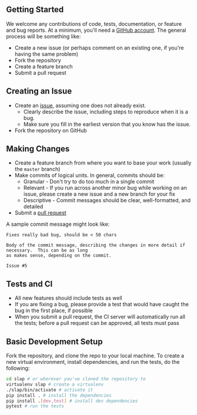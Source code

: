 ## Getting Started

We welcome any contributions of code, tests, documentation, or feature and bug reports.  At a minimum, you'll need a [GitHub account](https://github.com/signup/free).  The general process will be something like:

* Create a new issue (or perhaps comment on an existing one, if you're having the same problem)
* Fork the repository
* Create a feature branch
* Submit a pull request

## Creating an Issue

* Create an [issue](https://github.com/gisinc/slap/issues), assuming one does not already exist.
  * Clearly describe the issue, including steps to reproduce when it is a bug.
  * Make sure you fill in the earliest version that you know has the issue.
* Fork the repository on GitHub

## Making Changes

* Create a feature branch from where you want to base your work (usually the `master` branch)
* Make commits of logical units.  In general, commits should be:
  * Granular - Don't try to do too much in a single commit
  * Relevant - If you run across another minor bug while working on an issue, please create a new issue and a new branch for your fix
  * Descriptive - Commit messages should be clear, well-formatted, and detailed
* Submit a [pull request](https://help.github.com/articles/creating-a-pull-request/)

A sample commit message might look like:

```
Fixes really bad bug, should be < 50 chars

Body of the commit message, describing the changes in more detail if necessary.  This can be as long
as makes sense, depending on the commit.

Issue #5
```

## Tests and CI
* All new features should include tests as well
* If you are fixing a bug, please provide a test that would have caught the bug in the first place, if possible
* When you submit a pull request, the CI server will automatically run all the tests; before a pull request can be approved, all tests must pass

## Basic Development Setup
Fork the repository, and clone the repo to your local machine.  To create a new virtual environment, install dependencies, and 
run the tests, do the following:

```bash
cd slap # or wherever you've cloned the repository to
virtualenv slap # create a virtualenv
./slap/bin/activate # activate it
pip install . # install the dependencies
pip install .[dev,test] # install dev dependencies
pytest # run the tests
```

